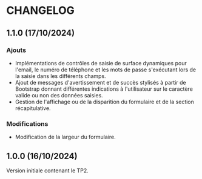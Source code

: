# CHANGELOG

## 1.1.0 (17/10/2024)

### Ajouts
- Implémentations de contrôles de saisie de surface dynamiques pour l'email, le numéro de téléphone et les mots de passe s'exécutant lors de la saisie dans les différents champs.
- Ajout de messages d'avertissement et de succès stylisés à partir de Bootstrap donnant différentes indications à l'utilisateur sur le caractère valide ou non des données saisies.
- Gestion de l'affichage ou de la disparition du formulaire et de la section récapitulative. 

### Modifications
- Modification de la largeur du formulaire.

## 1.0.0 (16/10/2024)

Version initiale contenant le TP2.